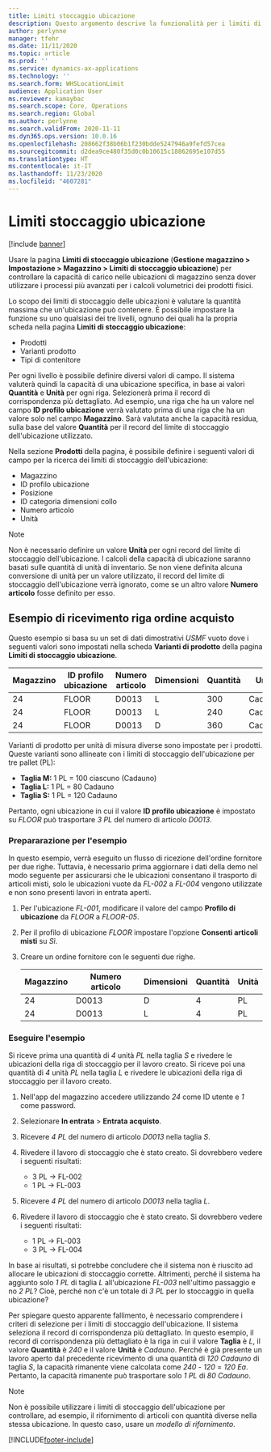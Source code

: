 ```yaml
---
title: Limiti stoccaggio ubicazione
description: Questo argomento descrive la funzionalità per i limiti di stoccaggio dell'ubicazione.
author: perlynne
manager: tfehr
ms.date: 11/11/2020
ms.topic: article
ms.prod: ''
ms.service: dynamics-ax-applications
ms.technology: ''
ms.search.form: WHSLocationLimit
audience: Application User
ms.reviewer: kamaybac
ms.search.scope: Core, Operations
ms.search.region: Global
ms.author: perlynne
ms.search.validFrom: 2020-11-11
ms.dyn365.ops.version: 10.0.16
ms.openlocfilehash: 208662f38b06b1f230bdde5247946a9fefd57cea
ms.sourcegitcommit: d2dea9ce480f35d0c0b10615c18862695e107d55
ms.translationtype: HT
ms.contentlocale: it-IT
ms.lasthandoff: 11/23/2020
ms.locfileid: "4607281"
---
```

# <a name="location-stocking-limits"></a>Limiti stoccaggio ubicazione

[!include [banner](../includes/banner.md)]

Usare la pagina **Limiti di stoccaggio ubicazione** (**Gestione magazzino \> Impostazione \> Magazzino \> Limiti di stoccaggio ubicazione**) per controllare la capacità di carico nelle ubicazioni di magazzino senza dover utilizzare i processi più avanzati per i calcoli volumetrici dei prodotti fisici.

Lo scopo dei limiti di stoccaggio delle ubicazioni è valutare la quantità massima che un'ubicazione può contenere. È possibile impostare la funzione su uno qualsiasi dei tre livelli, ognuno dei quali ha la propria scheda nella pagina **Limiti di stoccaggio ubicazione**:

- Prodotti
- Varianti prodotto
- Tipi di contenitore

Per ogni livello è possibile definire diversi valori di campo. Il sistema valuterà quindi la capacità di una ubicazione specifica, in base ai valori **Quantità** e **Unità** per ogni riga. Selezionerà prima il record di corrispondenza più dettagliato. Ad esempio, una riga che ha un valore nel campo **ID profilo ubicazione** verrà valutato prima di una riga che ha un valore solo nel campo **Magazzino**. Sarà valutata anche la capacità residua, sulla base del valore **Quantità** per il record del limite di stoccaggio dell'ubicazione utilizzato.

Nella sezione **Prodotti** della pagina, è possibile definire i seguenti valori di campo per la ricerca dei limiti di stoccaggio dell'ubicazione:

- Magazzino
- ID profilo ubicazione
- Posizione
- ID categoria dimensioni collo
- Numero articolo
- Unità

> [!NOTE]
> Non è necessario definire un valore **Unità** per ogni record del limite di stoccaggio dell'ubicazione. I calcoli della capacità di ubicazione saranno basati sulle quantità di unità di inventario. Se non viene definita alcuna conversione di unità per un valore utilizzato, il record del limite di stoccaggio dell'ubicazione verrà ignorato, come se un altro valore **Numero articolo** fosse definito per esso.

## <a name="example--purchase-order-receiving"></a>Esempio di ricevimento riga ordine acquisto

Questo esempio si basa su un set di dati dimostrativi *USMF* vuoto dove i seguenti valori sono impostati nella scheda **Varianti di prodotto** della pagina **Limiti di stoccaggio ubicazione**.

| Magazzino | ID profilo ubicazione | Numero articolo | Dimensioni | Quantità | Unità |
|-----------|---------------------|-------------|------|----------|------|
| 24        | FLOOR               | D0013       | L    | 300      | Cadauno   |
| 24        | FLOOR               | D0013       | L    | 240      | Cadauno   |
| 24        | FLOOR               | D0013       | D    | 360      | Cadauno   |

Varianti di prodotto per unità di misura diverse sono impostate per i prodotti. Queste varianti sono allineate con i limiti di stoccaggio dell'ubicazione per tre pallet (PL):

- **Taglia M:** 1 PL = 100 ciascuno (Cadauno)
- **Taglia L:** 1 PL = 80 Cadauno
- **Taglia S:** 1 PL = 120 Cadauno

Pertanto, ogni ubicazione in cui il valore **ID profilo ubicazione** è impostato su *FLOOR* può trasportare *3* *PL* del numero di articolo *D0013*.

### <a name="prepare-for-the-example"></a>Prepararazione per l'esempio

In questo esempio, verrà eseguito un flusso di ricezione dell'ordine fornitore per due righe. Tuttavia, è necessario prima aggiornare i dati della demo nel modo seguente per assicurarsi che le ubicazioni consentano il trasporto di articoli misti, solo le ubicazioni vuote da *FL-002* a *FL-004* vengono utilizzate e non sono presenti lavori in entrata aperti.

1. Per l'ubicazione *FL-001*, modificare il valore del campo **Profilo di ubicazione** da *FLOOR* a *FLOOR-05*.
1. Per il profilo di ubicazione *FLOOR* impostare l'opzione **Consenti articoli misti** su *Sì*.
1. Creare un ordine fornitore con le seguenti due righe.

    | Magazzino | Numero articolo | Dimensioni | Quantità | Unità |
    |-----------|-------------|------|----------|------|
    | 24        | D0013       | D    | 4        | PL   |
    | 24        | D0013       | L    | 4        | PL   |

### <a name="process-the-example"></a>Eseguire l'esempio

Si riceve prima una quantità di *4* unità *PL* nella taglia *S* e rivedere le ubicazioni della riga di stoccaggio per il lavoro creato. Si riceve poi una quantità di *4* unità *PL* nella taglia *L* e rivedere le ubicazioni della riga di stoccaggio per il lavoro creato.

1. Nell'app del magazzino accedere utilizzando *24* come ID utente e *1* come password.
1. Selezionare **In entrata** \> **Entrata acquisto**.
1. Ricevere *4* *PL* del numero di articolo *D0013* nella taglia *S*.
1. Rivedere il lavoro di stoccaggio che è stato creato. Si dovrebbero vedere i seguenti risultati:

    - 3 PL -\> FL-002
    - 1 PL -\> FL-003

1. Ricevere *4* *PL* del numero di articolo *D0013* nella taglia *L*.
1. Rivedere il lavoro di stoccaggio che è stato creato. Si dovrebbero vedere i seguenti risultati:

    - 1 PL -\> FL-003
    - 3 PL -\> FL-004

In base ai risultati, si potrebbe concludere che il sistema non è riuscito ad allocare le ubicazioni di stoccaggio corrette. Altrimenti, perché il sistema ha aggiunto solo *1* *PL* di taglia *L* all'ubicazione *FL-003* nell'ultimo passaggio e no *2* *PL*? Cioè, perché non c'è un totale di *3* *PL* per lo stoccaggio in quella ubicazione?

Per spiegare questo apparente fallimento, è necessario comprendere i criteri di selezione per i limiti di stoccaggio dell'ubicazione. Il sistema seleziona il record di corrispondenza più dettagliato. In questo esempio, il record di corrispondenza più dettagliato è la riga in cui il valore **Taglia** è *L*, il valore **Quantità** è *240* e il valore **Unità** è *Cadauno*. Perché è già presente un lavoro aperto dal precedente ricevimento di una quantità di *120* *Cadauno* di taglia *S*, la capacità rimanente viene calcolata come *240* - *120* = *120* *Ea*. Pertanto, la capacità rimanente può trasportare solo *1* *PL* di *80* *Cadauno*.

> [!NOTE]
> Non è possibile utilizzare i limiti di stoccaggio dell'ubicazione per controllare, ad esempio, il rifornimento di articoli con quantità diverse nella stessa ubicazione. In questo caso, usare un *modello di rifornimento*.


[!INCLUDE[footer-include](../../includes/footer-banner.md)]